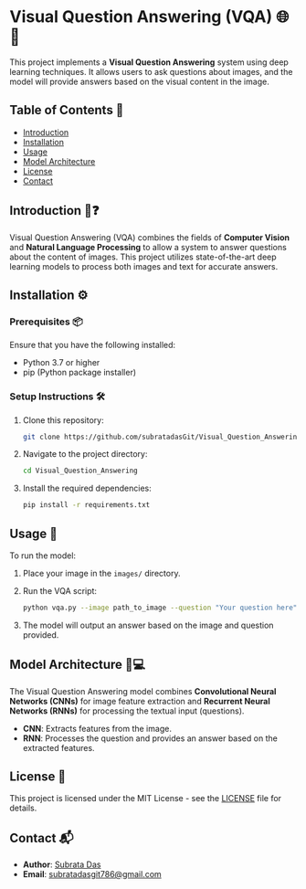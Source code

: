 
# Visual Question Answering (VQA) 🌐🤖

This project implements a **Visual Question Answering** system using deep learning techniques. It allows users to ask questions about images, and the model will provide answers based on the visual content in the image.

## Table of Contents 📑

- [Introduction](#introduction)
- [Installation](#installation)
- [Usage](#usage)
- [Model Architecture](#model-architecture)
- [License](#license)
- [Contact](#contact)

## Introduction 📸❓

Visual Question Answering (VQA) combines the fields of **Computer Vision** and **Natural Language Processing** to allow a system to answer questions about the content of images. This project utilizes state-of-the-art deep learning models to process both images and text for accurate answers.

## Installation ⚙️

### Prerequisites 📦

Ensure that you have the following installed:

- Python 3.7 or higher
- pip (Python package installer)

### Setup Instructions 🛠️

1. Clone this repository:

    ```bash
    git clone https://github.com/subratadasGit/Visual_Question_Answering.git
    ```

2. Navigate to the project directory:

    ```bash
    cd Visual_Question_Answering
    ```

3. Install the required dependencies:

    ```bash
    pip install -r requirements.txt
    ```

## Usage 🚀

To run the model:

1. Place your image in the `images/` directory.
2. Run the VQA script:

    ```bash
    python vqa.py --image path_to_image --question "Your question here"
    ```

3. The model will output an answer based on the image and question provided.

## Model Architecture 🧠💻

The Visual Question Answering model combines **Convolutional Neural Networks (CNNs)** for image feature extraction and **Recurrent Neural Networks (RNNs)** for processing the textual input (questions). 

- **CNN**: Extracts features from the image.
- **RNN**: Processes the question and provides an answer based on the extracted features.

## License 📝

This project is licensed under the MIT License - see the [LICENSE](LICENSE) file for details.

## Contact 📬

- **Author**: [Subrata Das](https://github.com/subratadasGit)
- **Email**: subratadasgit786@gmail.com
